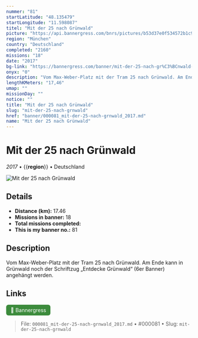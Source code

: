 ```yaml
---
nummer: "81"
startLatitude: "48.135479"
startLongitude: "11.598087"
titel: "Mit der 25 nach Grünwald"
picture: "https://api.bannergress.com/bnrs/pictures/b53d37e0f534572b1c95f217c63c8344"
region: "München"
country: "Deutschland"
completed: "2160"
missions: "18"
date: "2017"
bg-link: "https://bannergress.com/banner/mit-der-25-nach-gr%C3%BCnwald-1b1f"
onyx: "0"
description: "Vom Max-Weber-Platz mit der Tram 25 nach Grünwald. Am Ende kann in Grünwald noch der Schriftzug „Entdecke Grünwald“ (6er Banner) angehängt werden."
lengthKMeters: "17,46"
umap: ""
missionDay: ""
notice: ""
title: "Mit der 25 nach Grünwald"
slug: "mit-der-25-nach-grnwald"
href: "banner/000081_mit-der-25-nach-grnwald_2017.md"
name: "Mit der 25 nach Grünwald"
---
```

# Mit der 25 nach Grünwald

*2017* • {{__region__}} • Deutschland

![Mit der 25 nach Grünwald](https://api.bannergress.com/bnrs/pictures/b53d37e0f534572b1c95f217c63c8344)



## Details
- **Distance (km):** 17.46
- **Missions in banner:** 18
- **Total missions completed:** 
- **This is my banner no.:** 81



## Description
Vom Max-Weber-Platz mit der Tram 25 nach Grünwald. Am Ende kann in Grünwald noch der Schriftzug „Entdecke Grünwald“ (6er Banner) angehängt werden.



## Links
<a href="https://bannergress.com/banner/mit-der-25-nach-gr%C3%BCnwald-1b1f" target="_blank" style="display:inline-block;margin-right:8px;padding:6px 12px;background:#3c8b3c;color:#fff;text-decoration:none;border-radius:6px;">🔗 Bannergress</a>



> File: `000081_mit-der-25-nach-grnwald_2017.md` • #000081 • Slug: `mit-der-25-nach-grnwald`

